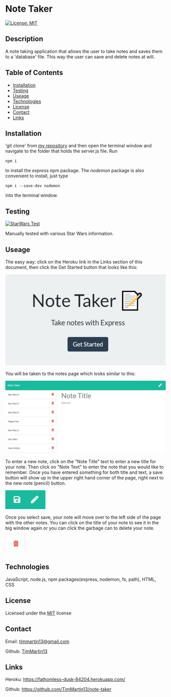 # Note Taker

[![License: MIT](https://img.shields.io/badge/License-MIT-yellow.svg)](https://opensource.org/licenses/MIT)

## Description

A note taking application that allows the user to take notes and saves them to a 'database' file.  This way the user can save and delete notes at will.

## Table of Contents
  
  * [Installation](#installation)
  * [Testing](#testing)
  * [Useage](#useage)
  * [Technologies](#technologies)
  * [License](#license)
  * [Contact](#contact)
  * [Links](#links)

## Installation

'git clone' from [my repository](https://github.com/TimMartin13/note-taker) and then open the terminal window and navigate to the folder that holds the server.js file. Run

```
npm i
```
to install the *express* npm package. The *nodemon* package is also convenient to install, just type

```
npm i --save-dev nodemon
```
into the terminal window.


## Testing

[![StarWars Test](./public/assets/images/note_taker.gif)](https://drive.google.com/file/d/1W3nJesjWDm_XUQmXTWDA1mEhQM6q8VDB/view?usp=sharing "Testing with star wars notes")

Manually tested with various Star Wars information.

## Useage
The easy way: click on the Heroku link in the Links section of this document, then click the Get Started button that looks like this:

![get started button](./public/assets/images/getStarted.jpg)

You will be taken to the notes page which looks similar to this:

![notes page](./public/assets/images/notesPage.jpg)

To enter a new note, click on the "Note Title" text to enter a new title for your note. Then click on "Note Text" to enter the note that you would like to remember.  Once you have entered something for both title and text, a save button will show up in the upper right hand corner of the page, right next to the new note (pencil) button.

![save and pencil](./public/assets/images/saveButton.jpg)

Once you select save, your note will move over to the left side of the page with the other notes. You can click on the title of your note to see it in the big window again or you can click the garbage can to delete your note.

![red garbage can](./public/assets/images/delete.jpg)


## Technologies

JavaScript, node.js, npm packages(express, nodemon, fs, path), HTML, CSS 

## License

Licensed under the [MIT](https://choosealicense.com/licenses/mit/) license 

## Contact

Email: timmartin13@gmail.com

Github: [TimMartin13](https://github.com/TimMartin13)

## Links

Heroku: https://fathomless-dusk-84204.herokuapp.com/

Github: https://github.com/TimMartin13/note-taker


